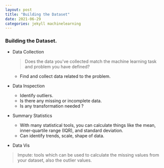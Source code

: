 ```yaml
---
layout: post
title: "Building the Dataset"
date: 2021-06-29
categories: jekyll machinelearning
---
```


### Building the Dataset. 

* Data Collection
    > Does the data you've collected match the machine learning task and problem you have defined?

    * Find and collect data related to the problem.

* Data Inspection
    * Identify outliers.
    * Is there any missing or incomplete data. 
    * Is any transformation needed ?
* Summary Statistics
    * With many statistical tools, you can calculate things like the mean, inner-quartile range (IQR), and standard deviation.
    * Can identify trends, scale, shape of data. 
* Data Vis

> Impute: tools which can be used to calculate the missing values from your dataset, also the outlier values. 
